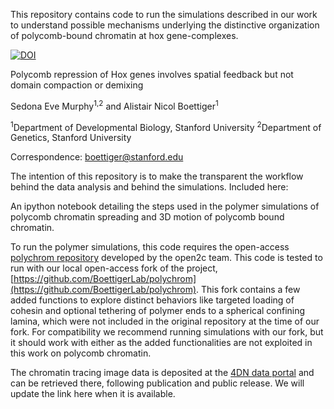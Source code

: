 This repository contains code to run the simulations described in our work to understand possible mechanisms underlying the distinctive organization of polycomb-bound chromatin at hox gene-complexes.

[![DOI](https://zenodo.org/badge/555168393.svg)](https://zenodo.org/doi/10.5281/zenodo.10258160)

Polycomb repression of Hox genes involves spatial feedback but not domain compaction or demixing

Sedona Eve Murphy<sup>1,2</sup> and Alistair Nicol Boettiger<sup>1</sup>

<sup>1</sup>Department of Developmental Biology, Stanford University
<sup>2</sup>Department of Genetics, Stanford University 

Correspondence: boettiger@stanford.edu 

The intention of this repository is to make the transparent the workflow behind the data analysis and behind the simulations.  Included here:

An ipython notebook detailing the steps used in the polymer simulations of polycomb chromatin spreading and 3D motion of polycomb bound chromatin.  

To run the polymer simulations, this code requires the open-access [polychrom repository](https://github.com/open2c/polychrom) developed by the open2c team.  This code is tested to run with our local open-access fork of the project, [https://github.com/BoettigerLab/polychrom](https://github.com/BoettigerLab/polychrom).  This fork contains a few added functions to explore distinct behaviors like targeted loading of cohesin and optional tethering of polymer ends to a spherical confining lamina, which were not included in the original repository at the time of our fork. For compatibility we recommend running simulations with our fork, but it should work with either as the added functionalities are not exploited in this work on polycomb chromatin. 

The chromatin tracing image data is deposited at the [4DN data portal](https://data.4dnucleome.org/) and can be retrieved there, following publication and public release.  We will update the link here when it is available.  

